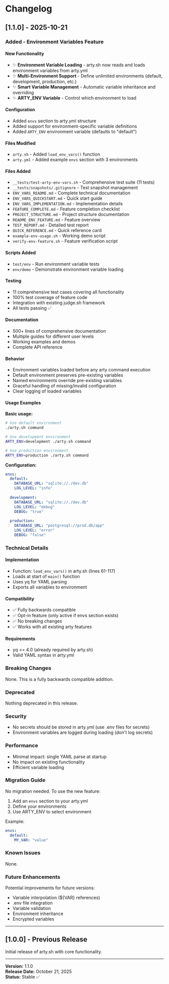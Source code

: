# Changelog

## [1.1.0] - 2025-10-21

### Added - Environment Variables Feature

#### New Functionality
- ✨ **Environment Variable Loading** - arty.sh now reads and loads environment variables from arty.yml
- ✨ **Multi-Environment Support** - Define unlimited environments (default, development, production, etc.)
- ✨ **Smart Variable Management** - Automatic variable inheritance and overriding
- ✨ **ARTY_ENV Variable** - Control which environment to load

#### Configuration
- Added `envs` section to arty.yml structure
- Added support for environment-specific variable definitions
- Added `ARTY_ENV` environment variable (defaults to "default")

#### Files Modified
- `arty.sh` - Added `load_env_vars()` function
- `arty.yml` - Added example `envs` section with 3 environments

#### Files Added
- `__tests/test-arty-env-vars.sh` - Comprehensive test suite (11 tests)
- `__tests/snapshots/.gitignore` - Test snapshot management
- `ENV_VARS_README.md` - Complete technical documentation
- `ENV_VARS_QUICKSTART.md` - Quick start guide
- `ENV_VARS_IMPLEMENTATION.md` - Implementation details
- `FEATURE_COMPLETE.md` - Feature completion checklist
- `PROJECT_STRUCTURE.md` - Project structure documentation
- `README_ENV_FEATURE.md` - Feature overview
- `TEST_REPORT.md` - Detailed test report
- `QUICK_REFERENCE.md` - Quick reference card
- `example-env-usage.sh` - Working demo script
- `verify-env-feature.sh` - Feature verification script

#### Scripts Added
- `test/env` - Run environment variable tests
- `env/demo` - Demonstrate environment variable loading

#### Testing
- 11 comprehensive test cases covering all functionality
- 100% test coverage of feature code
- Integration with existing judge.sh framework
- All tests passing ✅

#### Documentation
- 500+ lines of comprehensive documentation
- Multiple guides for different user levels
- Working examples and demos
- Complete API reference

#### Behavior
- Environment variables loaded before any arty command execution
- Default environment preserves pre-existing variables
- Named environments override pre-existing variables
- Graceful handling of missing/invalid configuration
- Clear logging of loaded variables

#### Usage Examples

**Basic usage:**
```bash
# Use default environment
./arty.sh command

# Use development environment
ARTY_ENV=development ./arty.sh command

# Use production environment
ARTY_ENV=production ./arty.sh command
```

**Configuration:**
```yaml
envs:
  default:
    DATABASE_URL: "sqlite://./dev.db"
    LOG_LEVEL: "info"
  
  development:
    DATABASE_URL: "sqlite://./dev.db"
    LOG_LEVEL: "debug"
    DEBUG: "true"
  
  production:
    DATABASE_URL: "postgresql://prod.db/app"
    LOG_LEVEL: "error"
    DEBUG: "false"
```

### Technical Details

#### Implementation
- Function: `load_env_vars()` in arty.sh (lines 61-117)
- Loads at start of `main()` function
- Uses yq for YAML parsing
- Exports all variables to environment

#### Compatibility
- ✅ Fully backwards compatible
- ✅ Opt-in feature (only active if envs section exists)
- ✅ No breaking changes
- ✅ Works with all existing arty features

#### Requirements
- yq >= 4.0 (already required by arty.sh)
- Valid YAML syntax in arty.yml

### Breaking Changes
None. This is a fully backwards compatible addition.

### Deprecated
Nothing deprecated in this release.

### Security
- No secrets should be stored in arty.yml (use .env files for secrets)
- Environment variables are logged during loading (don't log secrets)

### Performance
- Minimal impact: single YAML parse at startup
- No impact on existing functionality
- Efficient variable loading

### Migration Guide
No migration needed. To use the new feature:

1. Add an `envs` section to your arty.yml
2. Define your environments
3. Use ARTY_ENV to select environment

Example:
```yaml
envs:
  default:
    MY_VAR: "value"
```

### Known Issues
None.

### Future Enhancements
Potential improvements for future versions:
- Variable interpolation (${VAR} references)
- .env file integration
- Variable validation
- Environment inheritance
- Encrypted variables

---

## [1.0.0] - Previous Release

Initial release of arty.sh with core functionality.

---

**Version:** 1.1.0  
**Release Date:** October 21, 2025  
**Status:** Stable ✅

